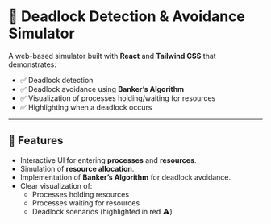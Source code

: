 # 🔄 Deadlock Detection & Avoidance Simulator

A web-based simulator built with **React** and **Tailwind CSS** that demonstrates:
- ✅ Deadlock detection  
- ✅ Deadlock avoidance using **Banker’s Algorithm**  
- ✅ Visualization of processes holding/waiting for resources  
- ✅ Highlighting when a deadlock occurs  

---

## 🚀 Features
- Interactive UI for entering **processes** and **resources**.  
- Simulation of **resource allocation**.  
- Implementation of **Banker’s Algorithm** for deadlock avoidance.  
- Clear visualization of:  
  - Processes holding resources  
  - Processes waiting for resources  
  - Deadlock scenarios (highlighted in red ⚠️)  
